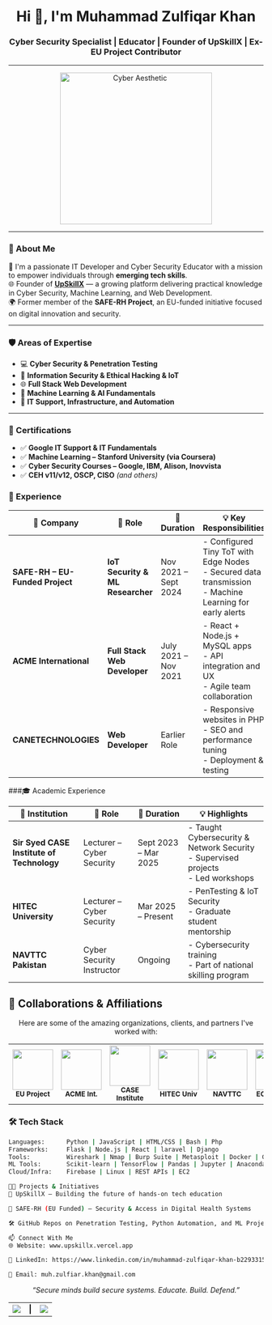 <h1 align="center">Hi 👋, I'm Muhammad Zulfiqar Khan</h1>
<h3 align="center">Cyber Security Specialist | Educator | Founder of UpSkillX | Ex-EU Project Contributor</h3>

---

<p align="center">
  <img src="https://i.pinimg.com/originals/cd/19/aa/cd19aa1e727d79be52ac4ce88a649951.gif" alt="Cyber Aesthetic" width="300"/>
</p>

---

### 🧠 About Me

🚀 I'm a passionate IT Developer and Cyber Security Educator with a mission to empower individuals through **emerging tech skills**.  
🌐 Founder of **[UpSkillX](https://upskillx.vercel.app/)** — a growing platform delivering practical knowledge in Cyber Security, Machine Learning, and Web Development.  
🌍 Former member of the **SAFE-RH Project**, an EU-funded initiative focused on digital innovation and security.

---

### 🛡️ Areas of Expertise

- 💻 **Cyber Security & Penetration Testing**
- 🔐 **Information Security & Ethical Hacking & IoT**
- 🌐 **Full Stack Web Development**
- 🤖 **Machine Learning & AI Fundamentals**
- 🧪 **IT Support, Infrastructure, and Automation**

---

### 📜 Certifications

- ✅ **Google IT Support & IT Fundamentals**
- ✅ **Machine Learning – Stanford University (via Coursera)**
- ✅ **Cyber Security Courses – Google, IBM, Alison, Inovvista**
- ✅ **CEH v11/v12, OSCP, CISO** *(and others)*


### 💼 Experience
| 🏢 Company                           | 📌 Role                          | 📅 Duration          | 💡 Key Responsibilities                                                                                     |
| ------------------------------------ | -------------------------------- | -------------------- | ----------------------------------------------------------------------------------------------------------- |
| **SAFE-RH – EU-Funded Project** | **IoT Security & ML Researcher** | Nov 2021 – Sept 2024 | - Configured Tiny ToT with Edge Nodes<br>- Secured data transmission<br>- Machine Learning for early alerts |
| **ACME International**            | **Full Stack Web Developer**     | July 2021 – Nov 2021 | - React + Node.js + MySQL apps<br>- API integration and UX<br>- Agile team collaboration                    |
| **CANETECHNOLOGIES**              | **Web Developer**                | Earlier Role         | - Responsive websites in PHP<br>- SEO and performance tuning<br>- Deployment & testing                      |



###🎓 Academic Experience

| 🏫 Institution                               | 📌 Role                   | 📅 Duration          | 💡 Highlights                                                                         |
| -------------------------------------------- | ------------------------- | -------------------- | ------------------------------------------------------------------------------------- |
| **Sir Syed CASE Institute of Technology** | Lecturer – Cyber Security | Sept 2023 – Mar 2025 | - Taught Cybersecurity & Network Security<br>- Supervised projects<br>- Led workshops |
| **HITEC University**                      | Lecturer – Cyber Security | Mar 2025 – Present   | - PenTesting & IoT Security<br>- Graduate student mentorship                          |
| **NAVTTC Pakistan**                       | Cyber Security Instructor | Ongoing              | - Cybersecurity training<br>- Part of national skilling program                       |




## 🤝 Collaborations & Affiliations

<p align="center">
  Here are some of the amazing organizations, clients, and partners I've worked with:
</p>

<table align="center">
  <tr>
    <td align="center" width="120">
      <img src="https://upload.wikimedia.org/wikipedia/commons/thumb/b/b7/Flag_of_Europe.svg/100px-Flag_of_Europe.svg.png" width="80" /><br/>
      <sub><b>EU Project</b></sub>
    </td>
    <td align="center" width="120">
      <img src="https://encrypted-tbn0.gstatic.com/images?q=tbn:ANd9GcShg1m4ggEL7GriZ9rkFRaAXU93VVGPydhPmQ&s" width="80" /><br/>
      <sub><b>ACME Int.</b></sub>
    </td>
    <td align="center" width="120">
      <img src="https://encrypted-tbn0.gstatic.com/images?q=tbn:ANd9GcShg1m4ggEL7GriZ9rkFRaAXU93VVGPydhPmQ&s" width="80" /><br/>
      <sub><b>CASE Institute</b></sub>
    </td>
    <td align="center" width="120">
      <img src="https://upload.wikimedia.org/wikipedia/en/b/b3/HITEC_University_Logo.jpg" width="80" /><br/>
      <sub><b>HITEC Univ</b></sub>
    </td>
    <td align="center" width="120">
      <img src="https://upload.wikimedia.org/wikipedia/en/b/b3/HITEC_University_Logo.jpg" width="80" /><br/>
      <sub><b>NAVTTC</b></sub>
    </td>
     <td align="center" width="120">
      <img src="https://www.umgc.edu/content/dam/umgc-gmc/images/ECCouncilLogo.jpg" width="80" /><br/>
      <sub><b>EC-Council</b></sub>
    </td>
     <td align="center" width="120">
      <img src="https://d3njjcbhbojbot.cloudfront.net/api/utilities/v1/imageproxy/https://coursera.s3.amazonaws.com/media/coursera-rebrand-logo-square.png?auto=format%2Ccompress&dpr=1" width="80" /><br/>
      <sub><b>Coursera</b></sub>
    </td>
  </tr>
</table>



### 🛠️ Tech Stack
```bash
Languages:      Python | JavaScript | HTML/CSS | Bash | Php 
Frameworks:     Flask | Node.js | React | laravel | Django
Tools:          Wireshark | Nmap | Burp Suite | Metasploit | Docker | Git | Ghidra | IDA | JohnRipper | Hydra 
ML Tools:       Scikit-learn | TensorFlow | Pandas | Jupyter | Anaconda
Cloud/Infra:    Firebase | Linux | REST APIs | EC2

👨‍💻 Projects & Initiatives
🔧 UpSkillX — Building the future of hands-on tech education

🔐 SAFE-RH (EU Funded) — Security & Access in Digital Health Systems

🛠️ GitHub Repos on Penetration Testing, Python Automation, and ML Projects (scroll down)

📫 Connect With Me
🌐 Website: www.upskillx.vercel.app

💼 LinkedIn: https://www.linkedin.com/in/muhammad-zulfiqar-khan-b22933156/

📧 Email: muh.zulfiar.khan@gmail.com
```
<p align="center"><em>“Secure minds build secure systems. Educate. Build. Defend.”</em></p>

<table align="center">
  <tr>
    <td>
      <img src="https://github-readme-stats.vercel.app/api?username=zulfiqar875&show_icons=true&theme=radical" />
    </td>
    <td><b>|</b></td>
    <td>
      <img src="https://github-readme-streak-stats.herokuapp.com?user=zulfiqar875&theme=radical" />
    </td>
  </tr>
</table>


